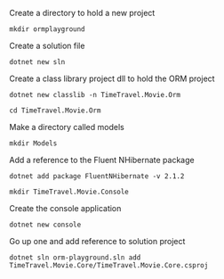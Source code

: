 

Create a directory to hold a new project
```
mkdir ormplayground
```

Create a solution file
```
dotnet new sln
```

Create a class library project dll to hold the ORM project
```
dotnet new classlib -n TimeTravel.Movie.Orm
```

```
cd TimeTravel.Movie.Orm
```

Make a directory called models
```
mkdir Models
```

Add a reference to the Fluent NHibernate package
``` 
dotnet add package FluentNHibernate -v 2.1.2
```

```
mkdir TimeTravel.Movie.Console
```


Create the console application
```
dotnet new console
```

Go up one and add reference to solution project
```
dotnet sln orm-playground.sln add TimeTravel.Movie.Core/TimeTravel.Movie.Core.csproj
```
